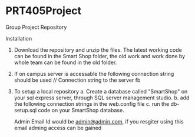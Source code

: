 # PRT405Project
Group Project Repository 

Installation

1. Download the repository and unzip the files. The latest working code can be found in the Smart Shop folder, the old work and work done by whole team can be found in the old folder.

2. If on campus server is accessable the following connection string should be used
	// Connection string to the server fb

3. To setup a local repository
	a. Create a database called "SmartShop" on your sql express server, through SQL server management studio.
	b. add the following connection strings in the web.config file 
		  <add name="DefaultConnection" connectionString=" Server=localhost\SQLEXPRESS; Database=SmartShop; Trusted_Connection=True;Integrated Security=True;" providerName="System.Data.SqlClient" />
		  <add name="SmartShopEntities" connectionString="metadata=res://*/Models.SmartShop.csdl|res://*/Models.SmartShop.ssdl|res://*/Models.SmartShop.msl;provider=System.Data.SqlClient;provider connection string=&quot;data source=.\sqlexpress;initial catalog=SmartShop;integrated security=True;MultipleActiveResultSets=True;App=EntityFramework&quot;" providerName="System.Data.EntityClient" /></connectionStrings>
	c. run the db-setup.sql code on your SmartShop database.
	
	Admin Email Id would be admin@admin.com, if you resgiter using this email adming access can be gained
	
